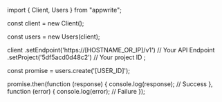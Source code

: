 import { Client, Users } from "appwrite";

const client = new Client();

const users = new Users(client);

client
    .setEndpoint('https://[HOSTNAME_OR_IP]/v1') // Your API Endpoint
    .setProject('5df5acd0d48c2') // Your project ID
;

const promise = users.create('[USER_ID]');

promise.then(function (response) {
    console.log(response); // Success
}, function (error) {
    console.log(error); // Failure
});